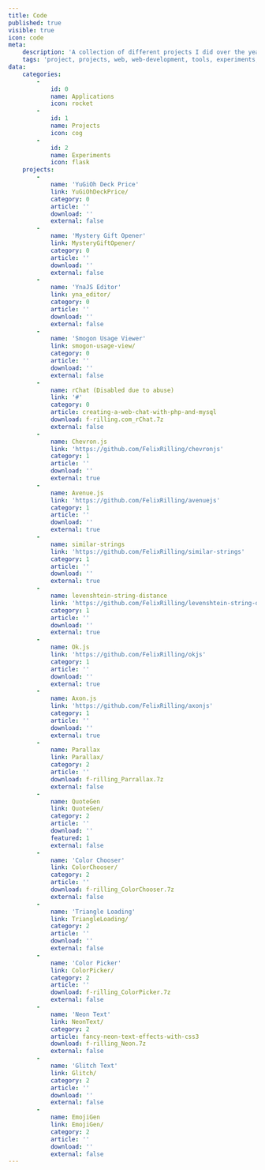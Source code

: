 ```yaml
---
title: Code
published: true
visible: true
icon: code
meta:
    description: 'A collection of different projects I did over the years. Includes all kind of project types like libraries, web-apps, interfaces or just small experiments.'
    tags: 'project, projects, web, web-development, tools, experiments, apps, applications, games, html, css, js, jquery, php, sql'
data:
    categories:
        -
            id: 0
            name: Applications
            icon: rocket
        -
            id: 1
            name: Projects
            icon: cog
        -
            id: 2
            name: Experiments
            icon: flask
    projects:
        -
            name: 'YuGiOh Deck Price'
            link: YuGiOhDeckPrice/
            category: 0
            article: ''
            download: ''
            external: false
        -
            name: 'Mystery Gift Opener'
            link: MysteryGiftOpener/
            category: 0
            article: ''
            download: ''
            external: false
        -
            name: 'YnaJS Editor'
            link: yna_editor/
            category: 0
            article: ''
            download: ''
            external: false
        -
            name: 'Smogon Usage Viewer'
            link: smogon-usage-view/
            category: 0
            article: ''
            download: ''
            external: false
        -
            name: rChat (Disabled due to abuse)
            link: '#'
            category: 0
            article: creating-a-web-chat-with-php-and-mysql
            download: f-rilling.com_rChat.7z
            external: false
        -
            name: Chevron.js
            link: 'https://github.com/FelixRilling/chevronjs'
            category: 1
            article: ''
            download: ''
            external: true
        -
            name: Avenue.js
            link: 'https://github.com/FelixRilling/avenuejs'
            category: 1
            article: ''
            download: ''
            external: true
        -
            name: similar-strings
            link: 'https://github.com/FelixRilling/similar-strings'
            category: 1
            article: ''
            download: ''
            external: true
        -
            name: levenshtein-string-distance
            link: 'https://github.com/FelixRilling/levenshtein-string-distance'
            category: 1
            article: ''
            download: ''
            external: true
        -
            name: Ok.js
            link: 'https://github.com/FelixRilling/okjs'
            category: 1
            article: ''
            download: ''
            external: true
        -
            name: Axon.js
            link: 'https://github.com/FelixRilling/axonjs'
            category: 1
            article: ''
            download: ''
            external: true
        -
            name: Parallax
            link: Parallax/
            category: 2
            article: ''
            download: f-rilling_Parrallax.7z
            external: false
        -
            name: QuoteGen
            link: QuoteGen/
            category: 2
            article: ''
            download: ''
            featured: 1
            external: false
        -
            name: 'Color Chooser'
            link: ColorChooser/
            category: 2
            article: ''
            download: f-rilling_ColorChooser.7z
            external: false
        -
            name: 'Triangle Loading'
            link: TriangleLoading/
            category: 2
            article: ''
            download: ''
            external: false
        -
            name: 'Color Picker'
            link: ColorPicker/
            category: 2
            article: ''
            download: f-rilling_ColorPicker.7z
            external: false
        -
            name: 'Neon Text'
            link: NeonText/
            category: 2
            article: fancy-neon-text-effects-with-css3
            download: f-rilling_Neon.7z
            external: false
        -
            name: 'Glitch Text'
            link: Glitch/
            category: 2
            article: ''
            download: ''
            external: false
        -
            name: EmojiGen
            link: EmojiGen/
            category: 2
            article: ''
            download: ''
            external: false
---
```

